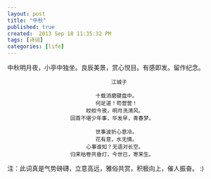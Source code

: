 ```yaml
---
layout: post
title: "中秋"
published: true
created:  2013 Sep 18 11:35:32 PM
tags: [诗词]
categories: [life]
---
```


中秋明月夜，小亭中独坐。良辰美景，赏心悦目。有感即发。留作纪念。

                                     江城子

                                十载消磨键盘中。
                                何足道！苟营营！
                             皎皎今夜，明月洗清风。 
                        回首不堪少年事，华发早，青春梦。

                                世事波折心意冷。
                                花有意，水无情。
                             心事谁知？无语对长空。 
                        归来枯卷共昏灯，今世已，寄来生。


注：此词真是气势磅礴，立意高远，雅俗共赏，积极向上，催人振奋。 :)
